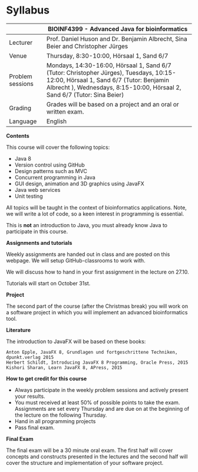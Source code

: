 # Syllabus

|   | BIOINF4399 - Advanced Java for bioinformatics  |
|---|---|
|  Lecturer |  Prof. Daniel Huson and Dr. Benjamin Albrecht, Sina Beier and Christopher Jürges |
| Venue  | Thursday, 8:30-10:00, Hörsaal 1, Sand 6/7  |
| Problem sessions  | Mondays, 14:30-16:00,  Hörsaal 1, Sand 6/7 (Tutor: Christopher Jürges), Tuesdays, 10:15-12:00, Hörsaal 1, Sand 6/7 (Tutor: Benjamin Albrecht ), Wednesdays, 8:15-10:00, Hörsaal 2, Sand 6/7 (Tutor: Sina Beier)  |
|  Grading | Grades will be based on a project and an oral or written exam.  |
|  Language | English  |

**Contents**

This course will cover the following topics:

- Java 8
- Version control using GitHub
- Design patterns such as MVC
- Concurrent programming in Java
- GUI design, animation and 3D graphics using JavaFX
- Java web services
- Unit testing

All topics will be taught in the context of bioinformatics applications. 
Note, we will write a lot of code, so a keen interest in programming is essential.

This is **not** an introduction to Java, you must already know Java to participate in this course.

**Assignments and tutorials**

Weekly assignments are handed out in class and are posted on this webpage. We will setup GitHub-classrooms to work with. 

We will discuss how to hand in your first assignment in the lecture on 27.10.

Tutorials will start on October 31st.

**Project**

The second part of the course (after the Christmas break) you will work on a software project in which you will implement an advanced bioinformatics tool. 

**Literature**

The introduction to JavaFX will be based on these books:

    Anton Epple, JavaFX 8, Grundlagen und fortgeschrittene Techniken, dpunkt.verlag 2015
    Herbert Schildt, Introducing JavaFX 8 Programming, Oracle Press, 2015
    Kishori Sharan, Learn JavaFX 8, APress, 2015
    
**How to get credit for this course**

- Always participate in the weekly problem sessions and actively present your results.
- You must received at least 50% of possible points to take the exam. Assignments are set every Thursday and are due on at the beginning of the lecture on the following Thursday.
- Hand in all programming projects
- Pass final exam.

**Final Exam**

The final exam will be a 30 minute oral exam. The first half will cover concepts and constructs presented in the lectures and the second half will cover the structure and implementation of your software project.
